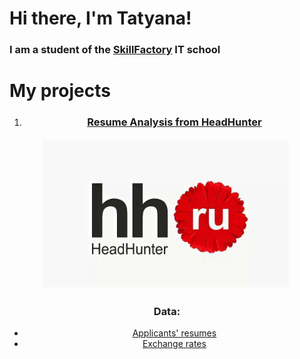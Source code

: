 # Hi there, I'm Tatyana! [](https://github.com/blackcater/blackcater/raw/main/images/Hi.gif) 
### I am a student of the [SkillFactory](https://skillfactory.ru/) IT school 

# **My projects**
1. ### <center> [Resume Analysis from HeadHunter](https://github.com/tan-st1702/SkillFactory/tree/main/PROJECT-1.%20Анализ%20резюме%20из%20HeadHunter)
<center> <img src = https://raw.githubusercontent.com/AndreyRysistov/DatasetsForPandas/main/hh%20label.jpg alt="drawing" style="width:400px;">

### Data:
* [Applicants' resumes](https://drive.google.com/file/d/1AxzG6d0xY_gV4SIwh3apC_NXWu7jYUe0/view?usp=sharing)
* [Exchange rates](https://drive.google.com/file/d/1M-McCL7p647kmyfc6HDrMUgQpaSqn_0M/view?usp=sharing)
